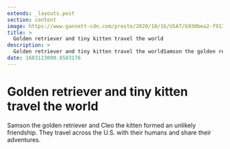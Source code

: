 ```yaml
--- 
extends: _layouts.post 
section: content 
image: https://www.gannett-cdn.com/presto/2020/10/16/USAT/b930bea2-f913-41cd-90d2-eaef833fa639-Golden_Retriever_and_cat_best_friends_16x9_Thumbnail_1.jpg?crop=1911,1075,x0,y0&width=1911&height=1075&format=pjpg&auto=webp 
title: > 
  Golden retriever and tiny kitten travel the world 
description: > 
  Golden retriever and tiny kitten travel the worldSamson the golden retriever and Cleo the kitten formed an unlikely friendship.They travel across the U.S. with their humans and share their adventures. 
date: 1603123090.8583176 
--- 
```

<div><h1 class="gnt_sv_hl">Golden retriever and tiny kitten travel the world</h1><p class="gnt_sv_vb">Samson the golden retriever and Cleo the kitten formed an unlikely friendship. They travel across the U.S. with their humans and share their adventures.</p></div>